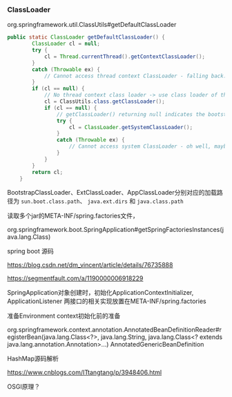 



### ClassLoader

org.springframework.util.ClassUtils#getDefaultClassLoader

```java
public static ClassLoader getDefaultClassLoader() {
		ClassLoader cl = null;
		try {
			cl = Thread.currentThread().getContextClassLoader();
		}
		catch (Throwable ex) {
			// Cannot access thread context ClassLoader - falling back...
		}
		if (cl == null) {
			// No thread context class loader -> use class loader of this class.
			cl = ClassUtils.class.getClassLoader();
			if (cl == null) {
				// getClassLoader() returning null indicates the bootstrap ClassLoader
				try {
					cl = ClassLoader.getSystemClassLoader();
				}
				catch (Throwable ex) {
					// Cannot access system ClassLoader - oh well, maybe the caller can live with null...
				}
			}
		}
		return cl;
	}
```

BootstrapClassLoader、ExtClassLoader、AppClassLoader分别对应的加载路径为 `sun.boot.class.path`、 `java.ext.dirs` 和 `java.class.path`



读取多个jar的META-INF/spring.factories文件，

org.springframework.boot.SpringApplication#getSpringFactoriesInstances(java.lang.Class<T>)



spring boot 源码

https://blog.csdn.net/dm_vincent/article/details/76735888

https://segmentfault.com/a/1190000006918229



SpringApplication对象创建时，初始化ApplicationContextInitializer, ApplicationListener
两接口的相关实现放置在META-INF/spring.factories

准备Environment
context初始化前的准备


org.springframework.context.annotation.AnnotatedBeanDefinitionReader#registerBean(java.lang.Class<?>, java.lang.String, java.lang.Class<? extends java.lang.annotation.Annotation>...)
AnnotatedGenericBeanDefinition


HashMap源码解析

https://www.cnblogs.com/ITtangtang/p/3948406.html



OSGI原理？
